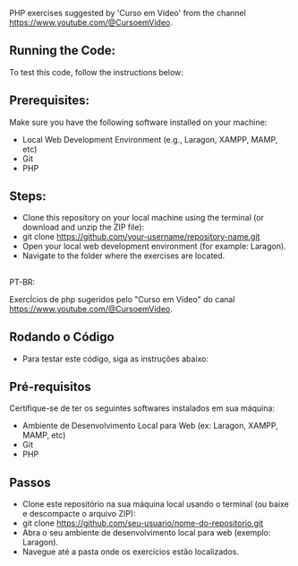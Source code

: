 PHP exercises suggested by 'Curso em Vídeo' from the channel  https://www.youtube.com/@CursoemVideo.

## Running the Code:

To test this code, follow the instructions below:

## Prerequisites:

Make sure you have the following software installed on your machine:

- Local Web Development Environment (e.g., Laragon, XAMPP, MAMP, etc)
- Git
- PHP
  
## Steps:

- Clone this repository on your local machine using the terminal (or download and unzip the ZIP file):
- git clone https://github.com/your-username/repository-name.git
- Open your local web development environment (for example: Laragon).
- Navigate to the folder where the exercises are located.

## 

PT-BR:

ExercÍcios de php sugeridos pelo "Curso em Vídeo" do canal https://www.youtube.com/@CursoemVideo.

## Rodando o Código
- Para testar este código, siga as instruções abaixo:

## Pré-requisitos
Certifique-se de ter os seguintes softwares instalados em sua máquina:

- Ambiente de Desenvolvimento Local para Web (ex: Laragon, XAMPP, MAMP, etc)
- Git
- PHP

## Passos
- Clone este repositório na sua máquina local usando o terminal (ou baixe e descompacte o arquivo ZIP):
- git clone https://github.com/seu-usuario/nome-do-repositorio.git
- Abra o seu ambiente de desenvolvimento local para web (exemplo: Laragon).
- Navegue até a pasta onde os exercícios estão localizados.
